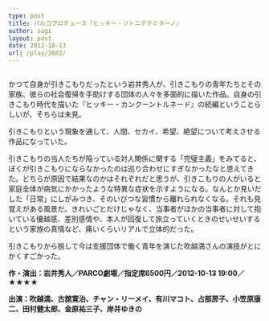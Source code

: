 ```yaml
---
type: post
title: パルコプロデュース『ヒッキー・ソトニデテミターノ』
author: sugi
layout: post
date: 2012-10-13
url: /play/3682/
---
```

<img src="http://i2.wp.com/asharpminor.com/wp-content/uploads/2012/10/hikky.png?resize=240%2C170" alt="" title="ヒッキー・ソトニデテミターノ" class="alignleft wp-image-3683" data-recalc-dims="1" />

かつて自身が引きこもりだったという岩井秀人が、引きこもりの青年たちとその家族、彼らの社会復帰を手助けする団体の人々を多面的に描いた作品。自身の引きこもり時代を描いた『ヒッキー・カンクーントルネード』の続編ということらしいが、そちらは未見。

引きこもりという現象を通して、人間、セカイ、希望、絶望について考えさせる作品になっていた。

引きこもりの当人たちが陥っている対人関係に関する「完璧主義」をみてると、ぼくが引きこもりにならなかったのは巡り合わせにすぎなかったなと思えてきた。どちらが原因で結果なのかはそれぞれだと思うが、引きこもりの人がいると家庭全体が病気にかかったような特異な症状を示すようになる。なんとか見いだした「日常」にしがみつき、そのいびつな習慣から離れられなくなる。それも見覚えがある風景だ。きれいごとだけじゃなく、当事者がほかの当事者に対して抱いている優越感、差別感情や、本人が回復して旅立っていくときのせいせいするという家族の真情など、痛いくらいリアルで立体的だった。

引きこもりから脱して今は支援団体で働く青年を演じた吹越満さんの演技がとにかくすごかった。

**作・演出：岩井秀人／PARCO劇場／指定席6500円／2012-10-13 19:00／★★★★**

**出演：吹越満、古舘寛治、チャン・リーメイ、有川マコト、占部房子、小笠原康二、田村健太郎、金原祐三子、岸井ゆきの**
